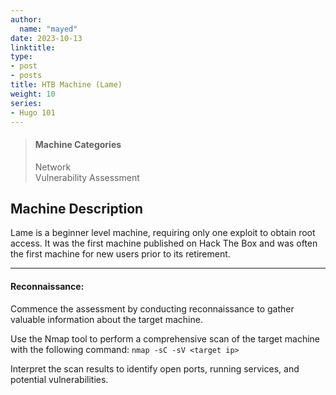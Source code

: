 ```yaml
---
author:
  name: "mayed"
date: 2023-10-13
linktitle: 
type:
- post
- posts
title: HTB Machine (Lame)
weight: 10
series:
- Hugo 101
---
```


> #### Machine Categories
> Network  
> Vulnerability Assessment

## Machine Description
Lame is a beginner level machine, requiring only one exploit to obtain root access. It was the first machine published on Hack The Box and was often the first machine for new users prior to its retirement. 

--- 

#### Reconnaissance:
Commence the assessment by conducting reconnaissance to gather valuable information about the target machine.  

Use the Nmap tool to perform a comprehensive scan of the target machine with the following command: ```nmap -sC -sV <target ip>```

Interpret the scan results to identify open ports, running services, and potential vulnerabilities.








